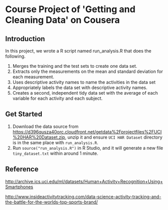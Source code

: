 # Course Project of 'Getting and Cleaning Data' on Cousera

## Introduction

In this project, we wrote a R script named run_analysis.R that does the following.

1. Merges the training and the test sets to create one data set.
2. Extracts only the measurements on the mean and standard deviation for each measurement.
3. Uses descriptive activity names to name the activities in the data set
4. Appropriately labels the data set with descriptive activity names.
5. Creates a second, independent tidy data set with the average of each variable for each activity and each subject.

## Get Started

1. Download the data source from https://d396qusza40orc.cloudfront.net/getdata%2Fprojectfiles%2FUCI%20HAR%20Dataset.zip, unzip it and ensure `UCI HAR Dataset` directory is in the same place with `run_analysis.R`. 
2. Run `source("run_analysis.R")` in R Studio, and it will generate a new file `tiny_dataset.txt` within around 1 minute.

## Reference

http://archive.ics.uci.edu/ml/datasets/Human+Activity+Recognition+Using+Smartphones

http://www.insideactivitytracking.com/data-science-activity-tracking-and-the-battle-for-the-worlds-top-sports-brand/
